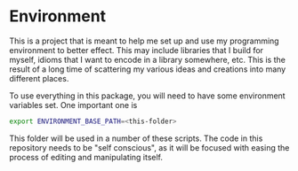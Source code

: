 # Environment

This is a project that is meant to help me set up and use my programming
environment to better effect. This may include libraries that I build for
myself, idioms that I want to encode in a library somewhere, etc. This is
the result of a long time of scattering my various ideas and creations into
many different places.

To use everything in this package, you will need to have some environment
variables set. One important one is

```bash
export ENVIRONMENT_BASE_PATH=<this-folder>
```

This folder will be used in a number of these scripts. The code in this
repository needs to be "self conscious", as it will be focused with easing
the process of editing and manipulating itself.
